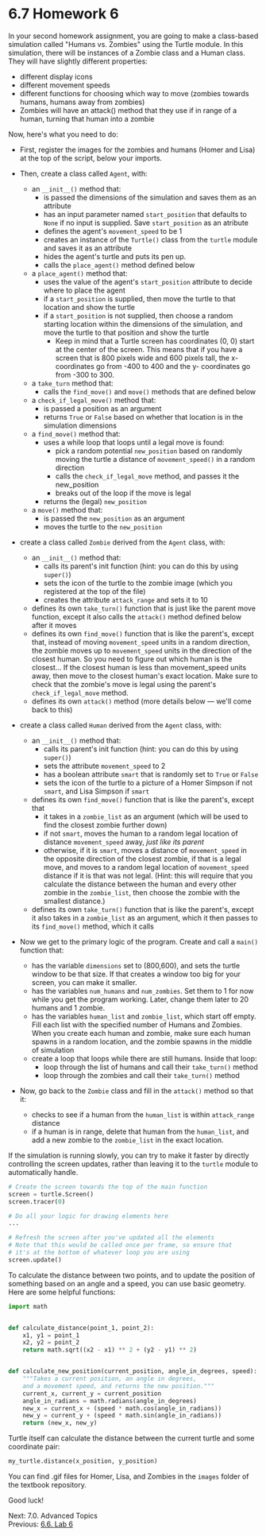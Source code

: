 # 6.7 Homework 6

In your second homework assignment, you are going to make a class-based simulation called "Humans vs. Zombies" using the Turtle module.
In this simulation, there will be instances of a Zombie class and a Human class. They will have slightly different
properties:

- different display icons
- different movement speeds
- different functions for choosing which way to move (zombies towards humans, humans away from zombies)
- Zombies will have an attack() method that they use if in range of a human, turning that human into a zombie

Now, here's what you need to do:

- First, register the images for the zombies and humans (Homer and Lisa) at the top of the script, below your imports.

- Then, create a class called `Agent`, with:

  - an `__init__()` method that:
    - is passed the dimensions of the simulation and saves them as an attribute
    - has an input parameter named `start_position` that defaults to `None` if no input is supplied. Save
      `start_position` as an atribute
    - defines the agent's `movement_speed` to be 1
    - creates an instance of the `Turtle()` class from the `turtle` module and saves it as an attribute
    - hides the agent's turtle and puts its pen up.
    - calls the `place_agent()` method defined below
  - a `place_agent()` method that:
    - uses the value of the agent's `start_position` attribute to decide where to place the agent
    - if a `start_position` is supplied, then move the turtle to that location and show the turtle
    - if a `start_position` is not supplied, then choose a random starting location within the dimensions of the
      simulation, and move the turtle to that position and show the turtle
      - Keep in mind that a Turtle screen has coordinates (0, 0) start at the center of the screen.
        This means that if you have a screen that is 800 pixels wide and 600 pixels tall, the
        x-coordinates go from -400 to 400 and the y- coordinates go from -300 to 300.
  - a `take_turn` method that:
    - calls the `find_move()` and `move()` methods that are defined below
  - a `check_if_legal_move()` method that:
    - is passed a position as an argument
    - returns `True` or `False` based on whether that location is in the simulation dimensions
  - a `find_move()` method that:
    - uses a while loop that loops until a legal move is found:
      - pick a random potential `new_position` based on randomly moving the turtle a distance of `movement_speed()` in
        a random direction
      - calls the `check_if_legal_move` method, and passes it the new_position
      - breaks out of the loop if the move is legal
    - returns the (legal) `new_position`
  - a `move()` method that:
    - is passed the `new_position` as an argument
    - moves the turtle to the `new_position`

- create a class called `Zombie` derived from the `Agent` class, with:

  - an `__init__()` method that:
    - calls its parent's init function (hint: you can do this by using `super()`)
    - sets the icon of the turtle to the zombie image (which you registered at the top of the file)
    - creates the attribute `attack_range` and sets it to 10
  - defines its own `take_turn()` function that is just like the parent move function, except it
    also calls the `attack()` method defined below after it moves
  - defines its own `find_move()` function that is like the parent's, except that, instead of moving
    `movement_speed` units in a random direction, the zombie moves up to `movement_speed` units in
    the direction of the closest human. So you need to figure out which human is the closest... If
    the closest human is less than movement_speed units away, then move to the closest human's exact
    location. Make sure to check that the zombie's move is legal using the parent's
    `check_if_legal_move` method.
  - defines its own `attack()` method (more details below — we'll come back to this)

- create a class called `Human` derived from the `Agent` class, with:

  - an `__init__()` method that:
    - calls its parent's init function (hint: you can do this by using `super()`)
    - sets the attribute `movement_speed` to 2
    - has a boolean attribute `smart` that is randomly set to `True` or `False`
    - sets the icon of the turtle to a picture of a Homer Simpson if not `smart`, and Lisa Simpson if `smart`
  - defines its own `find_move()` function that is like the parent's, except that
    - it takes in a `zombie_list` as an argument (which will be used to find the closest zombie further down)
    - if not `smart`, moves the human to a random legal location of distance `movement_speed` away,
      _just like its parent_
    - otherwise, if it is `smart`, moves a distance of `movement_speed` in the opposite direction of
      the closest zombie, if that is a legal move, and moves to a random legal location of
      `movement_speed` distance if it is that was not legal. (Hint: this will require that you
      calculate the distance between the human and every other zombie in the `zombie_list`, then
      choose the zombie with the smallest distance.)
  - defines its own `take_turn()` function that is like the parent's, except it also takes in a `zombie_list` as an
    argument, which it then passes to its `find_move()` method, which it calls

- Now we get to the primary logic of the program. Create and call a `main()` function that:

  - has the variable `dimensions` set to (800,600), and sets the turtle window to be that size. If that creates a window
    too big for your screen, you can make it smaller.
  - has the variables `num_humans` and `num_zombies`. Set them to 1 for now while you get the program working. Later,
    change them later to 20 humans and 1 zombie.
  - has the variables `human_list` and `zombie_list`, which start off empty. Fill each list with the specified number of
    Humans and Zombies. When you create each human and zombie, make sure each human spawns in a random location, and the
    zombie spawns in the middle of simulation
  - create a loop that loops while there are still humans. Inside that loop:
    - loop through the list of humans and call their `take_turn()` method
    - loop through the zombies and call their `take_turn()` method

- Now, go back to the `Zombie` class and fill in the `attack()` method so that it:
  - checks to see if a human from the `human_list` is within `attack_range` distance
  - if a human is in range, delete that human from the `human_list`, and add a new zombie to the `zombie_list` in the
    exact location.

If the simulation is running slowly, you can try to make it faster by directly controlling the screen updates, rather
than leaving it to the `turtle` module to automatically handle.

```python
# Create the screen towards the top of the main function
screen = turtle.Screen()
screen.tracer(0)

# Do all your logic for drawing elements here
...

# Refresh the screen after you've updated all the elements
# Note that this would be called once per frame, so ensure that
# it's at the bottom of whatever loop you are using
screen.update()
```

To calculate the distance between two points, and to update the position of something based on an angle and a speed, you
can use basic geometry. Here are some helpful functions:

```python
import math


def calculate_distance(point_1, point_2):
    x1, y1 = point_1
    x2, y2 = point_2
    return math.sqrt((x2 - x1) ** 2 + (y2 - y1) ** 2)


def calculate_new_position(current_position, angle_in_degrees, speed):
    """Takes a current position, an angle in degrees,
    and a movement speed, and returns the new position."""
    current_x, current_y = current_position
    angle_in_radians = math.radians(angle_in_degrees)
    new_x = current_x + (speed * math.cos(angle_in_radians))
    new_y = current_y + (speed * math.sin(angle_in_radians))
    return (new_x, new_y)

```

Turtle itself can calculate the distance between the current turtle and some coordinate pair:

```python
my_turtle.distance(x_position, y_position)
```

You can find .gif files for Homer, Lisa, and Zombies in the `images` folder of the textbook repository.

Good luck!

Next: 7.0. Advanced Topics<br>
Previous: [6.6. Lab 6](6.6.%20Lab%206.md)
